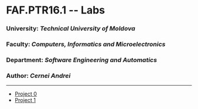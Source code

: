 # FAF.PTR16.1 -- Labs
### University: _Technical University of Moldova_
### Faculty: _Computers, Informatics and Microelectronics_
### Department: _Software Engineering and Automatics_
### Author: _Cernei Andrei_
----

* [Project 0](./p0/)
* [Project 1](./p1/)
